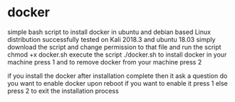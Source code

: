# docker
simple bash script to install docker in ubuntu and debian based Linux distribution 
successfully tested on Kali 2018.3 and ubuntu 18.03
simply download the script and change permission to that file and run the script 
chmod +x docker.sh
execute the script 
./docker.sh
to install docker in your machine 
press 1 
and to remove docker from your machine
press 2

if you install the docker after installation complete then it ask a question do you want to enable docker upon reboot if you want to enable it
press 1
else
press 2
to exit the installation process 
